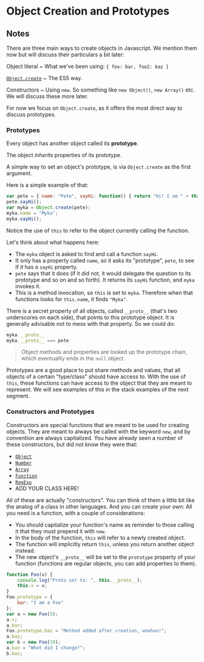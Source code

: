 # Object Creation and Prototypes

## Notes

There are three main ways to create objects in Javascript. We mention them now but will discuss their particulars a bit later:

Object literal
  ~ What we've been using: `{ foo: bar, foo2: baz }`

[`Object.create`](https://developer.mozilla.org/en-US/docs/Web/JavaScript/Reference/Global_Objects/Object/create)
  ~ The ES5 way.

Constructors
  ~ Using `new`. So something like `new Object()`, `new Array()` etc. We will discuss these more later.

For now we focus on `Object.create`, as it offers the most direct way to discuss prototypes.

### Prototypes

Every object has another object called its **prototype**.

The object *inherits* properties of its prototype.

A simple way to set an object's prototype, is via `Object.create` as the first argument.

Here is a simple example of that:

```javascript
var pete = { name: "Pete", sayHi: function() { return "Hi! I am " + this.name; } };
pete.sayHi();
var myka = Object.create(pete);
myka.name = "Myka";
myka.sayHi();
```

Notice the use of `this` to refer to the object currently calling the function.

Let's think about what happens here:

- The `myka` object is asked to find and call a function `sayHi`.
- It only has a property called `name`, so it asks its "prototype", `pete`, to see if *it* has a `sayHi` property.
- `pete` says that it does (if it did not, it would delegate the question to its prototype and so on and so forth). It returns its `sayHi` function, and `myka` invokes it.
- This is a method invocation, so `this` is set to `myka`. Therefore when that functions looks for `this.name`, it finds `"Myka"`.

There is a secret property of all objects, called `__proto__` (that's two underscores on each side), that points to this prototype object. It is generally advisable not to mess with that property. So we could do:

```javascript
myka.__proto__
myka.__proto__ === pete
```

> Object methods and properties are looked up the prototype chain, which eventuallly ends in the `null` object.

Prototypes are a good place to put share methods and values, that all objects of a certain "type/class" should have access to. With the use of `this`, these functions can have access to the object that they are meant to represent. We will see examples of this in the stack examples of the next segment.

### Constructors and Prototypes

Constructors are special functions that are meant to be used for creating objects. They are meant to always be called with the keyword `new`, and by convention are always capitalized. You have already seen a number of these constructors, but did not know they were that:

- [`Object`](https://developer.mozilla.org/en-US/docs/Web/JavaScript/Reference/Global_Objects/Object)
- [`Number`](https://developer.mozilla.org/en-US/docs/Web/JavaScript/Reference/Global_Objects/Number)
- [`Array`](https://developer.mozilla.org/en-US/docs/Web/JavaScript/Reference/Global_Objects/Array)
- [`Function`](https://developer.mozilla.org/en-US/docs/Web/JavaScript/Reference/Global_Objects/Function)
- [`RegExp`](https://developer.mozilla.org/en-US/docs/Web/JavaScript/Reference/Global_Objects/RegExp)
- ADD YOUR CLASS HERE!

All of these are actually "constructors". You can think of them a little bit like the analog of a class in other languages. And you can create your own: All you need is a function, with a couple of considerations:

- You should capitalize your function's name as reminder to those calling it that they must prepend it with `new`.
- In the body of the function, `this` will refer to a newly created object.
- The function will implicitly return `this`, unless you return another object instead.
- The new object's `__proto__` will be set to the `prototype` property of your function (functions are regular objects, you can add properties to them).

```javascript
function Foo(v) {
    console.log("Proto set to: ", this.__proto__);
    this.v = v;
}
Foo.prototype = {
    bar: "I am a Foo"
};
var a = new Foo(5);
a.v;
a.bar;
Foo.prototype.baz = "Method added after creation, woohoo!";
a.baz;
var b = new Foo(10);
a.baz = "What did I change?";
b.baz;
```

